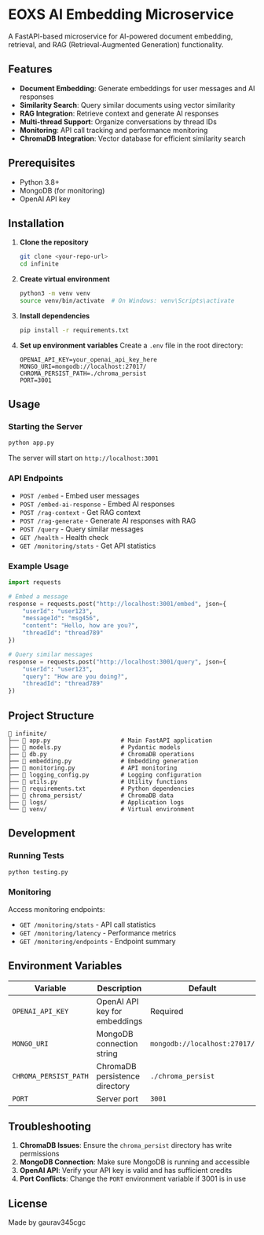 # EOXS AI Embedding Microservice

A FastAPI-based microservice for AI-powered document embedding, retrieval, and RAG (Retrieval-Augmented Generation) functionality.

## Features

- **Document Embedding**: Generate embeddings for user messages and AI responses
- **Similarity Search**: Query similar documents using vector similarity
- **RAG Integration**: Retrieve context and generate AI responses
- **Multi-thread Support**: Organize conversations by thread IDs
- **Monitoring**: API call tracking and performance monitoring
- **ChromaDB Integration**: Vector database for efficient similarity search

## Prerequisites

- Python 3.8+
- MongoDB (for monitoring)
- OpenAI API key

## Installation

1. **Clone the repository**
   ```bash
   git clone <your-repo-url>
   cd infinite
   ```

2. **Create virtual environment**
   ```bash
   python3 -m venv venv
   source venv/bin/activate  # On Windows: venv\Scripts\activate
   ```

3. **Install dependencies**
   ```bash
   pip install -r requirements.txt
   ```

4. **Set up environment variables**
   Create a `.env` file in the root directory:
   ```env
   OPENAI_API_KEY=your_openai_api_key_here
   MONGO_URI=mongodb://localhost:27017/
   CHROMA_PERSIST_PATH=./chroma_persist
   PORT=3001
   ```

## Usage

### Starting the Server

```bash
python app.py
```

The server will start on `http://localhost:3001`

### API Endpoints

- `POST /embed` - Embed user messages
- `POST /embed-ai-response` - Embed AI responses
- `POST /rag-context` - Get RAG context
- `POST /rag-generate` - Generate AI responses with RAG
- `POST /query` - Query similar messages
- `GET /health` - Health check
- `GET /monitoring/stats` - Get API statistics

### Example Usage

```python
import requests

# Embed a message
response = requests.post("http://localhost:3001/embed", json={
    "userId": "user123",
    "messageId": "msg456",
    "content": "Hello, how are you?",
    "threadId": "thread789"
})

# Query similar messages
response = requests.post("http://localhost:3001/query", json={
    "userId": "user123",
    "query": "How are you doing?",
    "threadId": "thread789"
})
```

## Project Structure

```
📁 infinite/
├── 📄 app.py                    # Main FastAPI application
├── 📄 models.py                 # Pydantic models
├── 📄 db.py                     # ChromaDB operations
├── 📄 embedding.py              # Embedding generation
├── 📄 monitoring.py             # API monitoring
├── 📄 logging_config.py         # Logging configuration
├── 📄 utils.py                  # Utility functions
├── 📄 requirements.txt          # Python dependencies
├── 📁 chroma_persist/           # ChromaDB data
├── 📁 logs/                     # Application logs
└── 📁 venv/                     # Virtual environment
```

## Development

### Running Tests
```bash
python testing.py
```

### Monitoring
Access monitoring endpoints:
- `GET /monitoring/stats` - API call statistics
- `GET /monitoring/latency` - Performance metrics
- `GET /monitoring/endpoints` - Endpoint summary

## Environment Variables

| Variable | Description | Default |
|----------|-------------|---------|
| `OPENAI_API_KEY` | OpenAI API key for embeddings | Required |
| `MONGO_URI` | MongoDB connection string | `mongodb://localhost:27017/` |
| `CHROMA_PERSIST_PATH` | ChromaDB persistence directory | `./chroma_persist` |
| `PORT` | Server port | `3001` |

## Troubleshooting

1. **ChromaDB Issues**: Ensure the `chroma_persist` directory has write permissions
2. **MongoDB Connection**: Make sure MongoDB is running and accessible
3. **OpenAI API**: Verify your API key is valid and has sufficient credits
4. **Port Conflicts**: Change the `PORT` environment variable if 3001 is in use

## License

Made by gaurav345cgc
